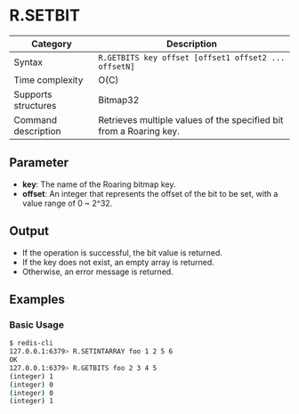 # R.SETBIT

| Category            | Description                                                        |
| ------------------- | ------------------------------------------------------------------ |
| Syntax              | `R.GETBITS key offset [offset1 offset2 ... offsetN]`               |
| Time complexity     | O(C)                                                               |
| Supports structures | Bitmap32                                                           |
| Command description | Retrieves multiple values of the specified bit from a Roaring key. |

## Parameter

- **key**: The name of the Roaring bitmap key.
- **offset**: An integer that represents the offset of the bit to be set, with a value range of 0 ~ 2^32.

## Output

- If the operation is successful, the bit value is returned.
- If the key does not exist, an empty array is returned.
- Otherwise, an error message is returned.

## Examples

### Basic Usage

```bash
$ redis-cli
127.0.0.1:6379> R.SETINTARRAY foo 1 2 5 6
OK
127.0.0.1:6379> R.GETBITS foo 2 3 4 5
(integer) 1
(integer) 0
(integer) 0
(integer) 1
```
